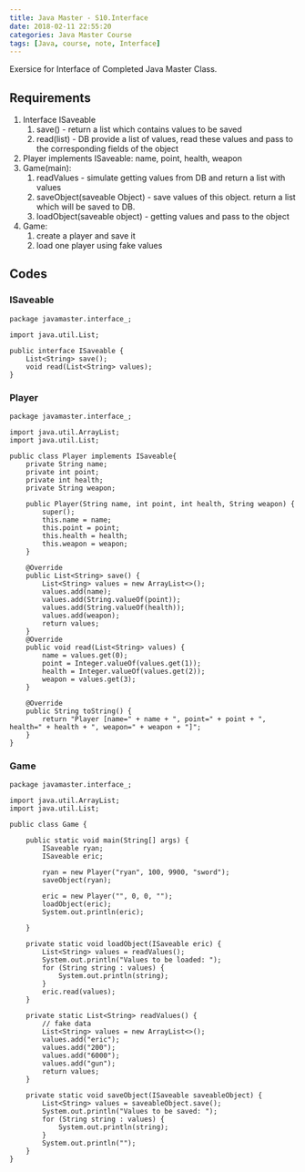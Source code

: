 ```yaml
---
title: Java Master - S10.Interface
date: 2018-02-11 22:55:20
categories: Java Master Course
tags: [Java, course, note, Interface]
---
```

Exersice for Interface of Completed Java Master Class.
<!--more-->

## Requirements
1. Interface ISaveable
	1. save() - return a list which contains values to be saved
	2. read(list) - DB provide a list of values, read these values and pass to the corresponding fields of the object
2. Player implements ISaveable: name, point, health, weapon
3. Game(main): 
	1. readValues - simulate getting values from DB and return a list with values
	2. saveObject(saveable Object) - save values of this object. return a list which will be saved to DB.
	3. loadObject(saveable object) - getting values and pass to the object
3. Game:
	1. create a player and save it
	2. load one player using fake values

## Codes
### ISaveable
```
package javamaster.interface_;

import java.util.List;

public interface ISaveable {
	List<String> save();
	void read(List<String> values);
}
```

### Player
```
package javamaster.interface_;

import java.util.ArrayList;
import java.util.List;

public class Player implements ISaveable{
	private String name;
	private int point;
	private int health;
	private String weapon;
	
	public Player(String name, int point, int health, String weapon) {
		super();
		this.name = name;
		this.point = point;
		this.health = health;
		this.weapon = weapon;
	}
	
	@Override
	public List<String> save() {
		List<String> values = new ArrayList<>();
		values.add(name);
		values.add(String.valueOf(point));
		values.add(String.valueOf(health));
		values.add(weapon);
		return values;
	}
	@Override
	public void read(List<String> values) {
		name = values.get(0);
		point = Integer.valueOf(values.get(1));
		health = Integer.valueOf(values.get(2));
		weapon = values.get(3);
	}

	@Override
	public String toString() {
		return "Player [name=" + name + ", point=" + point + ", health=" + health + ", weapon=" + weapon + "]";
	}
}
```

### Game
```
package javamaster.interface_;

import java.util.ArrayList;
import java.util.List;

public class Game {

	public static void main(String[] args) {
		ISaveable ryan;
		ISaveable eric;
		
		ryan = new Player("ryan", 100, 9900, "sword");
		saveObject(ryan);
		
		eric = new Player("", 0, 0, "");
		loadObject(eric);
		System.out.println(eric);
		
	}

	private static void loadObject(ISaveable eric) {
		List<String> values = readValues();
		System.out.println("Values to be loaded: ");
		for (String string : values) {
			System.out.println(string);
		}
		eric.read(values);
	}

	private static List<String> readValues() {
		// fake data
		List<String> values = new ArrayList<>();
		values.add("eric");
		values.add("200");
		values.add("6000");
		values.add("gun");
		return values;
	}

	private static void saveObject(ISaveable saveableObject) {
		List<String> values = saveableObject.save();
		System.out.println("Values to be saved: ");
		for (String string : values) {
			System.out.println(string);
		}
		System.out.println("");
	}	
}
```